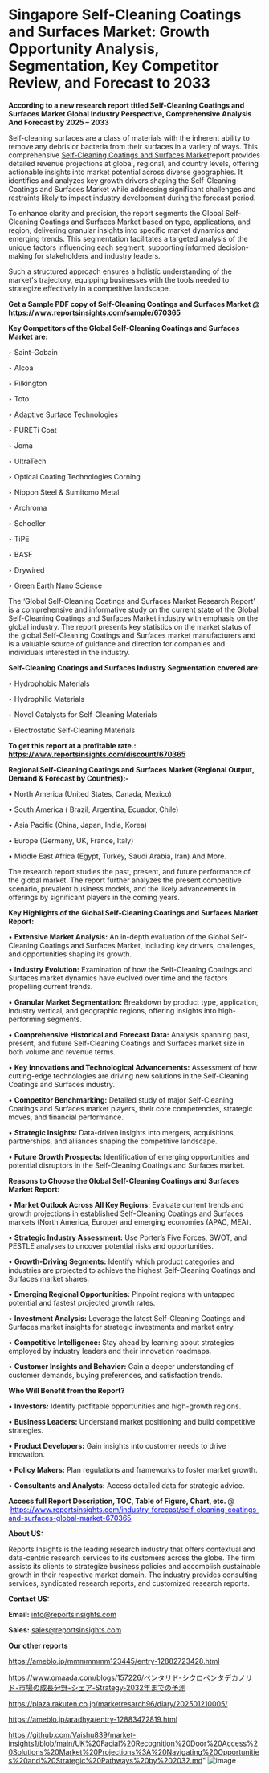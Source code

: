 # Singapore Self-Cleaning Coatings and Surfaces Market: Growth Opportunity Analysis, Segmentation, Key Competitor Review, and Forecast to 2033

<strong>According to a new research report titled Self-Cleaning Coatings and Surfaces Market Global Industry Perspective, Comprehensive Analysis And Forecast by 2025 – 2033</strong>

Self-cleaning surfaces are a class of materials with the inherent ability to remove any debris or bacteria from their surfaces in a variety of ways. This comprehensive <a href=https://www.reportsinsights.com/sample/670365>Self-Cleaning Coatings and Surfaces Market</a>report provides detailed revenue projections at global, regional, and country levels, offering actionable insights into market potential across diverse geographies. It identifies and analyzes key growth drivers shaping the Self-Cleaning Coatings and Surfaces Market while addressing significant challenges and restraints likely to impact industry development during the forecast period.

To enhance clarity and precision, the report segments the Global Self-Cleaning Coatings and Surfaces Market based on type, applications, and region, delivering granular insights into specific market dynamics and emerging trends. This segmentation facilitates a targeted analysis of the unique factors influencing each segment, supporting informed decision-making for stakeholders and industry leaders.

Such a structured approach ensures a holistic understanding of the market's trajectory, equipping businesses with the tools needed to strategize effectively in a competitive landscape.

<strong>Get a Sample PDF copy of Self-Cleaning Coatings and Surfaces Market </strong><strong>@<a href=https://www.reportsinsights.com/sample/670365 style=color:#0000ff;> https://www.reportsinsights.com/sample/670365</a></strong></font>

<strong>Key Competitors of the Global Self-Cleaning Coatings and Surfaces Market are:</strong>

‣ Saint-Gobain

‣ Alcoa

‣ Pilkington

‣ Toto

‣ Adaptive Surface Technologies

‣ PURETi Coat

‣ Joma

‣ UltraTech

‣ Optical Coating Technologies Corning

‣ Nippon Steel & Sumitomo Metal

‣ Archroma

‣ Schoeller

‣ TiPE

‣ BASF

‣ Drywired

‣ Green Earth Nano Science

The ‘Global Self-Cleaning Coatings and Surfaces Market Research Report’ is a comprehensive and informative study on the current state of the Global Self-Cleaning Coatings and Surfaces Market industry with emphasis on the global industry. The report presents key statistics on the market status of the global Self-Cleaning Coatings and Surfaces market manufacturers and is a valuable source of guidance and direction for companies and individuals interested in the industry.

<strong>Self-Cleaning Coatings and Surfaces Industry Segmentation covered are:</strong>

‣ Hydrophobic Materials

‣ Hydrophilic Materials

‣ Novel Catalysts for Self-Cleaning Materials

‣ Electrostatic Self-Cleaning Materials

<strong>To get this report at a profitable rate.: <a href=https://www.reportsinsights.com/discount/670365 style=color:#0000ff;>https://www.reportsinsights.com/discount/670365</a></strong></font>

<strong>Regional Self-Cleaning Coatings and Surfaces Market (Regional Output, Demand &amp; Forecast by Countries):-</strong>

• North America (United States, Canada, Mexico)

• South America ( Brazil, Argentina, Ecuador, Chile)

• Asia Pacific (China, Japan, India, Korea)

• Europe (Germany, UK, France, Italy)

• Middle East Africa (Egypt, Turkey, Saudi Arabia, Iran) And More.

The research report studies the past, present, and future performance of the global market. The report further analyzes the present competitive scenario, prevalent business models, and the likely advancements in offerings by significant players in the coming years.

<strong>Key Highlights of the Global Self-Cleaning Coatings and Surfaces Market Report:</strong>

• <strong>Extensive Market Analysis:</strong> An in-depth evaluation of the Global Self-Cleaning Coatings and Surfaces Market, including key drivers, challenges, and opportunities shaping its growth.

• <strong>Industry Evolution:</strong> Examination of how the Self-Cleaning Coatings and Surfaces market dynamics have evolved over time and the factors propelling current trends.

• <strong>Granular Market Segmentation:</strong> Breakdown by product type, application, industry vertical, and geographic regions, offering insights into high-performing segments.

• <strong>Comprehensive Historical and Forecast Data:</strong> Analysis spanning past, present, and future Self-Cleaning Coatings and Surfaces market size in both volume and revenue terms.

• <strong>Key Innovations and Technological Advancements:</strong> Assessment of how cutting-edge technologies are driving new solutions in the Self-Cleaning Coatings and Surfaces industry.

• <strong>Competitor Benchmarking:</strong> Detailed study of major Self-Cleaning Coatings and Surfaces market players, their core competencies, strategic moves, and financial performance.

• <strong>Strategic Insights:</strong> Data-driven insights into mergers, acquisitions, partnerships, and alliances shaping the competitive landscape.

• <strong>Future Growth Prospects:</strong> Identification of emerging opportunities and potential disruptors in the Self-Cleaning Coatings and Surfaces market.

<strong>Reasons to Choose the Global Self-Cleaning Coatings and Surfaces Market Report:</strong>

• <strong>Market Outlook Across All Key Regions:</strong> Evaluate current trends and growth projections in established Self-Cleaning Coatings and Surfaces markets (North America, Europe) and emerging economies (APAC, MEA).

• <strong>Strategic Industry Assessment:</strong> Use Porter’s Five Forces, SWOT, and PESTLE analyses to uncover potential risks and opportunities.

• <strong>Growth-Driving Segments:</strong> Identify which product categories and industries are projected to achieve the highest Self-Cleaning Coatings and Surfaces market shares.

• <strong>Emerging Regional Opportunities:</strong> Pinpoint regions with untapped potential and fastest projected growth rates.

• <strong>Investment Analysis:</strong> Leverage the latest Self-Cleaning Coatings and Surfaces market insights for strategic investments and market entry.

• <strong>Competitive Intelligence:</strong> Stay ahead by learning about strategies employed by industry leaders and their innovation roadmaps.

• <strong>Customer Insights and Behavior:</strong> Gain a deeper understanding of customer demands, buying preferences, and satisfaction trends.

<strong>Who Will Benefit from the Report?</strong>

• <strong>Investors:</strong> Identify profitable opportunities and high-growth regions.

• <strong>Business Leaders:</strong> Understand market positioning and build competitive strategies.

• <strong>Product Developers:</strong> Gain insights into customer needs to drive innovation.

• <strong>Policy Makers:</strong> Plan regulations and frameworks to foster market growth.

• <strong>Consultants and Analysts:</strong> Access detailed data for strategic advice.
</ul>
<strong>Access full Report Description, TOC, Table of Figure, Chart, etc. </strong>@  <a href=https://www.reportsinsights.com/industry-forecast/self-cleaning-coatings-and-surfaces-global-market-670365 style=color:#0000ff;>https://www.reportsinsights.com/industry-forecast/self-cleaning-coatings-and-surfaces-global-market-670365</a></font>

<strong><strong>About US</strong>:</strong>

Reports Insights is the leading research industry that offers contextual and data-centric research services to its customers across the globe. The firm assists its clients to strategize business policies and accomplish sustainable growth in their respective market domain. The industry provides consulting services, syndicated research reports, and customized research reports.

<strong>Contact US:</strong>

<p class=""""><b>Email:</b> <a href=mailto:info@reportsinsights.com>info@reportsinsights.com</a></p>
<p class=""""><b>Sales:</b> <a href=mailto:sales@reportsinsights.com>sales@reportsinsights.com</a></p>

<strong>Our other reports</strong>

<a href=https://ameblo.jp/mmmmmmm123445/entry-12882723428.html>https://ameblo.jp/mmmmmmm123445/entry-12882723428.html</a>

<a href=https://www.omaada.com/blogs/157226/ペンタリド-シクロペンタデカノリド-市場の成長分野-シェア-Strategy-2032年までの予測>https://www.omaada.com/blogs/157226/ペンタリド-シクロペンタデカノリド-市場の成長分野-シェア-Strategy-2032年までの予測</a>

<a href=https://plaza.rakuten.co.jp/marketresarch96/diary/202501210005/>https://plaza.rakuten.co.jp/marketresarch96/diary/202501210005/</a>

<a href=https://ameblo.jp/aradhya/entry-12883472819.html>https://ameblo.jp/aradhya/entry-12883472819.html</a>

<a href=https://github.com/Vaishu839/market-insights1/blob/main/UK%20Facial%20Recognition%20Door%20Access%20Solutions%20Market%20Projections%3A%20Navigating%20Opportunities%20and%20Strategic%20Pathways%20by%202032.md>https://github.com/Vaishu839/market-insights1/blob/main/UK%20Facial%20Recognition%20Door%20Access%20Solutions%20Market%20Projections%3A%20Navigating%20Opportunities%20and%20Strategic%20Pathways%20by%202032.md</a>"
![image](https://github.com/user-attachments/assets/f3e3f021-157a-444c-ac48-b7688eca81eb)
